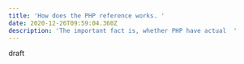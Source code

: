 ```yaml
---
title: 'How does the PHP reference works. '
date: 2020-12-26T09:59:04.360Z
description: 'The important fact is, whether PHP have actual  '
---
```

draft
